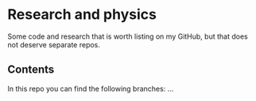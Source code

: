 # Research and physics

Some code and research that is worth listing on my GitHub, but that does not deserve separate repos.

## Contents
In this repo you can find the following branches:
...
